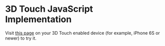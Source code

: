 # 3D Touch JavaScript Implementation
Visit [this page](http://freinbichler.me/apps/3dtouch/) on your 3D Touch enabled device (for example, iPhone 6S or newer) to try it.